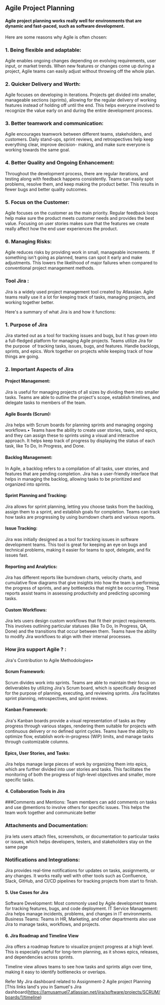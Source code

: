 ## Agile Project Planning
#### Agile project planning works really well for environments that are dynamic and fast-paced, such as software development. 

Here are some reasons why Agile is often chosen:

### 1. Being flexible and adaptable:
Agile enables ongoing changes depending on evolving requirements, user input, or market trends. 
     When new features or changes come up during a project, Agile teams can easily adjust without throwing off the whole plan.

### 2. Quicker Delivery and Worth:
Agile focuses on developing in iterations. Projects get divided into smaller, manageable sections (sprints), allowing for the regular delivery of working features instead of holding off           until the end. This helps everyone involved to recognize the value early on and during the entire development process.

### 3. Better teamwork and communication:
Agile encourages teamwork between different teams, stakeholders, and customers. Daily stand-ups, sprint reviews, and retrospectives help keep everything clear, improve decision-                 making, and make sure everyone is working towards the same goal.

### 4. Better Quality and Ongoing Enhancement:
Throughout the development process, there are regular iterations, and testing along with feedback happens consistently. Teams can easily spot problems,                     resolve them, and keep making the product better. This results in fewer bugs and better quality outcomes.

### 5. Focus on the Customer:
Agile focuses on the customer as the main priority. Regular feedback loops help make sure the product meets customer needs and provides the best value. Focusing on user stories makes sure that the features we create really affect how the end user experiences the product.

### 6. Managing Risks:        
Agile reduces risks by providing work in small, manageable increments. If something isn't going as planned, teams can spot it early and make adjustments. This lowers the likelihood of major failures when compared to conventional project management methods.

### Tool Jira : 
Jira is a widely used project management tool created by Atlassian. Agile teams really use it a lot for keeping track of tasks, managing projects, and working together better. 

Here's a summary of what Jira is and how it functions:

### 1. Purpose of Jira

Jira started out as a tool for tracking issues and bugs, but it has grown into a full-fledged platform for managing Agile projects. 
Teams utilize Jira for the purpose 
of tracking tasks, issues, bugs, and features.
Handle backlogs, sprints, and epics.
Work together on projects while keeping track of how things are going.
### 2. Important Aspects of Jira
#### Project Management: 
Jira is useful for managing projects of all sizes by dividing them into smaller tasks. Teams are able to outline the project's scope, establish timelines, and delegate tasks to members of the team.
#### Agile Boards (Scrum):
Jira helps with Scrum boards for planning sprints and managing ongoing workflows.• Teams have the ability to create user stories, tasks, and epics, and they can assign these to sprints using a visual and interactive approach.
It helps keep track of progress by displaying the status of each task, like To Do, In Progress, and Done.

#### Backlog Management:
In Agile, a backlog refers to a compilation of all tasks, user stories, and features that are pending completion. Jira has a user-friendly interface that helps in managing the backlog, allowing tasks to be prioritized and organized into sprints.

#### Sprint Planning and Tracking:
Jira allows for sprint planning, letting you choose tasks from the backlog, assign them to a sprint, and establish goals for completion. Teams can track how tasks are progressing by using burndown charts and various reports.
#### Issue Tracking:

Jira was initially designed as a tool for tracking issues in software development teams. This tool is great for keeping an eye on bugs and technical problems, making it easier for teams to spot, delegate, and fix issues fast.

#### Reporting and Analytics:
Jira has different reports like burndown charts, velocity charts, and cumulative flow diagrams that give insights into how the team is performing, the progress of sprints, and any bottlenecks that might be occurring. These reports assist teams in assessing productivity and predicting upcoming tasks.

#### Custom Workflows:
Jira lets users design custom workflows that fit their project requirements. This involves outlining particular statuses (like To Do, In Progress, QA, Done) and the transitions that occur between them. Teams have the ability to modify Jira workflows to align with their internal processes.

### How jira support Agile ? :
Jira's Contribution to Agile Methodologies•
#### Scrum Framework:
Scrum divides work into sprints. Teams are able to maintain their focus on deliverables by utilizing Jira's Scrum board, which is specifically designed for the purpose of planning, executing, and reviewing sprints. Jira facilitates sprint planning, retrospectives, and sprint reviews.

#### Kanban Framework: 
Jira's Kanban boards provide a visual representation of tasks as they progress through various stages, rendering them suitable for projects with continuous delivery or no defined sprint cycles. Teams have the ability to optimize flow, establish work-in-progress (WIP) limits, and manage tasks through customizable columns.

#### Epics, User Stories, and Tasks: 
Jira helps manage large pieces of work by organizing them into epics, which are further divided into user stories and tasks. This facilitates the monitoring of both the progress of high-level objectives and smaller, more specific tasks.

#### 4. Collaboration Tools in Jira

###Comments and Mentions:
Team members can add comments on tasks and use @mentions to involve others for specific issues. This helps the team work together and communicate better

### Attachments and Documentation:
jira lets users attach files, screenshots, or documentation to particular tasks or issues, which helps developers, testers, and stakeholders stay on the same page

### Notifications and Integrations: 
Jira provides real-time notifications for updates on tasks, assignments, or any changes. It works really well with other tools such as Confluence, Slack, GitHub, and CI/CD pipelines for tracking projects from start to finish.


#### 5. Use Cases for Jira
Software Development: Most commonly used by Agile development teams for tracking features, bugs, and code deployment.
IT Service Management: Jira helps manage incidents, problems, and changes in IT environments.
Business Teams: Teams in HR, Marketing, and other departments also use Jira to manage tasks, workflows, and projects.

#### 6. Jira Roadmap and Timeline View

Jira offers a roadmap feature to visualize project progress at a high level. This is especially useful for long-term planning, as it shows epics, releases, and dependencies across sprints.

Timeline view allows teams to see how tasks and sprints align over time, making it easy to identify bottlenecks or overlaps.

Refer My Jira dashboard related to Assignment-2 Agile project Planning [This links land's you in Samuel's Jira dashboard(https://lamusamuel7.atlassian.net/jira/software/projects/SCRUM/boards/1/timeline)
